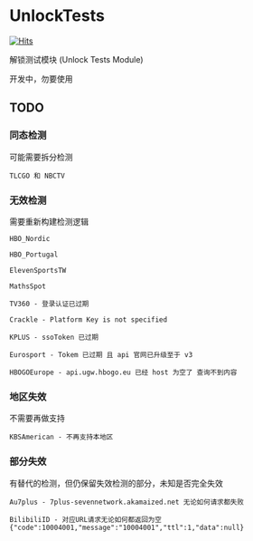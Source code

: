 # UnlockTests

[![Hits](https://hits.seeyoufarm.com/api/count/incr/badge.svg?url=https%3A%2F%2Fgithub.com%2Foneclickvirt%2FUnlockTests&count_bg=%2323E01C&title_bg=%23555555&icon=sonarcloud.svg&icon_color=%23E7E7E7&title=hits&edge_flat=false)](https://hits.seeyoufarm.com)

解锁测试模块 (Unlock Tests Module)

开发中，勿要使用

## TODO

### 同态检测

可能需要拆分检测

```
TLCGO 和 NBCTV 
```

### 无效检测

需要重新构建检测逻辑

```
HBO_Nordic

HBO_Portugal

ElevenSportsTW

MathsSpot 

TV360 - 登录认证已过期

Crackle - Platform Key is not specified

KPLUS - ssoToken 已过期

Eurosport - Tokem 已过期 且 api 官网已升级至于 v3

HBOGOEurope - api.ugw.hbogo.eu 已经 host 为空了 查询不到内容
```

### 地区失效

不需要再做支持

```
KBSAmerican - 不再支持本地区
```

### 部分失效

有替代的检测，但仍保留失效检测的部分，未知是否完全失效

```
Au7plus - 7plus-sevennetwork.akamaized.net 无论如何请求都失败

BilibiliID - 对应URL请求无论如何都返回为空 {"code":10004001,"message":"10004001","ttl":1,"data":null}
```